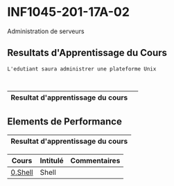 # INF1045-201-17A-02
Administration de serveurs

## Resultats d'Apprentissage du Cours
```
L'edutiant saura administrer une plateforme Unix



```

| Resultat d'apprentissage du cours                                   |                                                                |
|:--------------------------------------------------------------------|:---------------------------------------------------------------| 



## Elements de Performance



| Resultat d'apprentissage du cours                                                                                                    |
|:-------------------------------------------------------------------------------------------------------------------------------------| 

| Cours                                                     | Intitulé                                    |  Commentaires              |
|:---------------------------------------------------------:|:--------------------------------------------|:---------------------------| 
| [0.Shell](./0.Shell)                                      | Shell                                       |                            |



